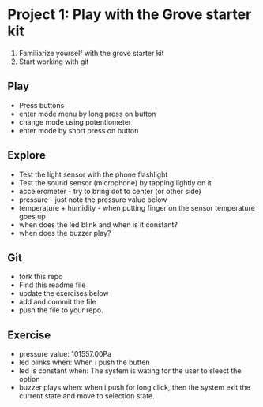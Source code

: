 # Project 1: Play with the Grove starter kit

1. Familiarize yourself with the grove starter kit
2. Start working with git

## Play
 - Press buttons
 - enter mode menu by long press on button
 - change mode using potentiometer
 - enter mode by short press on button

## Explore
 - Test the light sensor with the phone flashlight
 - Test the sound sensor (microphone) by tapping lightly on it
 - accelerometer - try to bring dot to center (or other side)
 - pressure - just note the pressure value below
 - temperature + humidity - when putting finger on the sensor temperature goes up
 - when does the led blink and when is it constant?
 - when does the buzzer play?

## Git
 - fork this repo
 - Find this readme file
 - update the exercises below
 - add and commit the file
 - push the file to your repo.

## Exercise
- pressure value: 101557.00Pa
- led blinks when: When i push the butten 
- led is constant when: The system is wating for the user to sleect the option
- buzzer plays when: when i push for long click, then the system exit the current state and move to selection state.
